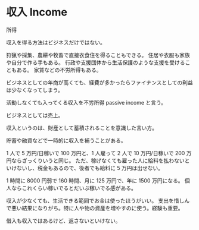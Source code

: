 # 収入 Income

所得

収入を得る方法はビジネスだけではない。

狩猟や採集、農耕や牧畜で直接衣食住を得ることもできる。
住居や衣服も家族や自分で作る手もある。
行政や支援団体から生活保護のような支援を受けることもある。
家賃などの不労所得もある。

ビジネスとしての年商が高くても、経費が多かったらファイナンスとしての利益は少なくなってしまう。

活動しなくても入ってくる収入を不労所得 passive income と言う。

ビジネスとしては売上。

収入というのは、財産として蓄積されることを意識した言い方。

貯蓄や融資などで一時的に収入を補うことがある。

1 人で 5 万円/日稼いで 100 万円と、1 人雇って 2 人で 10 万円/日稼いで 200 万円ならざっくりいうと同じ。
ただ、稼げなくても雇った人に給料を払わないといけないし、税金もあるので、後者でも給料に 5 万円は出せない。

1 時間に 8000 円弱で 160 時間、月に 125 万円で、年に 1500 万円になる。
個人ならこれくらい稼いでるとだいぶ稼いでる感がある。

収入が少なくても、生活できる範囲でお金は使ったほうがいい。
支出を惜しんで悪い結果になりがち。特に人や物の資産を増やすのに使う。経験も重要。

借入も収入ではあるけど、返さないといけない。
